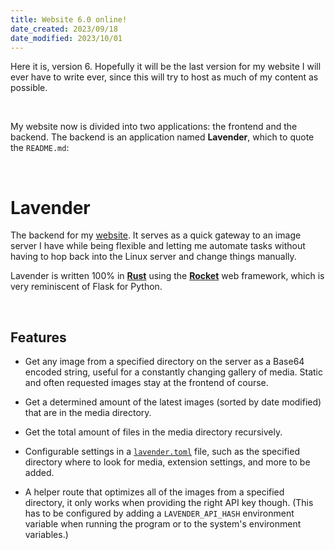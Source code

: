 ```yaml
---
title: Website 6.0 online!
date_created: 2023/09/18
date_modified: 2023/10/01
---
```


Here it is, version 6. Hopefully it will be the last version for my website I will ever have to write ever, since this will try to host as much of my content as possible.

<br>

My website now is divided into two applications: the frontend and the backend. The backend is an application named **Lavender**, which to quote the `README.md`:

<br>

# Lavender

The backend for my [website](https://roaming97.com). It serves as a quick gateway to an image server I have while being flexible and letting me automate tasks without having to hop back into the Linux server and change things manually.

Lavender is written 100% in **[Rust](https://www.rust-lang.org/)** using the **[Rocket](https://rocket.rs/)** web framework, which is very reminiscent of Flask for Python.

<br>

## Features

-   Get any image from a specified directory on the server as a Base64 encoded string, useful for a constantly changing gallery of media. Static and often requested images stay at the frontend of course.

-   Get a determined amount of the latest images (sorted by date modified) that are in the media directory.

-   Get the total amount of files in the media directory recursively.

-   Configurable settings in a [`lavender.toml`](./lavender.toml) file, such as the specified directory where to look for media, extension settings, and more to be added.

-   A helper route that optimizes all of the images from a specified directory, it only works when providing the right API key though. (This has to be configured by adding a `LAVENDER_API_HASH` environment variable when running the program or to the system's environment variables.)
